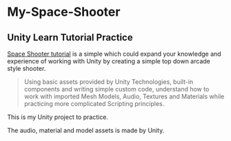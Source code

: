 # My-Space-Shooter  

## Unity Learn Tutorial Practice  

[Space Shooter tutorial](https://unity3d.com/cn/learn/tutorials/s/space-shooter-tutorial) is a simple which could expand your knowledge and experience of working with Unity by creating a simple top down arcade style shooter.  

>Using basic assets provided by Unity Technologies, built-in components and writing simple custom code, understand how to work with imported Mesh Models, Audio, Textures and Materials while practicing more complicated Scripting principles.  

This is my Unity project to practice.  

The audio, material and model assets is made by Unity.  

